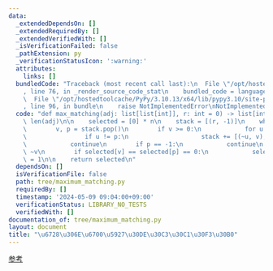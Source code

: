 ```yaml
---
data:
  _extendedDependsOn: []
  _extendedRequiredBy: []
  _extendedVerifiedWith: []
  _isVerificationFailed: false
  _pathExtension: py
  _verificationStatusIcon: ':warning:'
  attributes:
    links: []
  bundledCode: "Traceback (most recent call last):\n  File \"/opt/hostedtoolcache/PyPy/3.10.13/x64/lib/pypy3.10/site-packages/onlinejudge_verify/documentation/build.py\"\
    , line 76, in _render_source_code_stat\n    bundled_code = language.bundle(\n\
    \  File \"/opt/hostedtoolcache/PyPy/3.10.13/x64/lib/pypy3.10/site-packages/onlinejudge_verify/languages/python.py\"\
    , line 96, in bundle\n    raise NotImplementedError\nNotImplementedError\n"
  code: "def max_matching(adj: list[list[int]], r: int = 0) -> list[int]:\n    n =\
    \ len(adj)\n\n    selected = [0] * n\n    stack = [(r, -1)]\n    while stack:\n\
    \        v, p = stack.pop()\n        if v >= 0:\n            for u in adj[v]:\n\
    \                if u != p:\n                    stack += [(~u, v), (u, v)]\n\
    \            continue\n        if p == -1:\n            continue\n        v =\
    \ ~v\n        if selected[v] == selected[p] == 0:\n            selected[v] = selected[p]\
    \ = 1\n\n    return selected\n"
  dependsOn: []
  isVerificationFile: false
  path: tree/maximum_matching.py
  requiredBy: []
  timestamp: '2024-05-09 09:04:00+09:00'
  verificationStatus: LIBRARY_NO_TESTS
  verifiedWith: []
documentation_of: tree/maximum_matching.py
layout: document
title: "\u6728\u306E\u6700\u5927\u30DE\u30C3\u30C1\u30F3\u30B0"
---
```


[参考](https://algo-method.com/tasks/979)